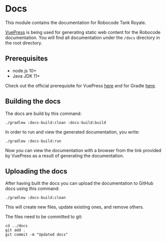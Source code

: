 # Docs

This module contains the documentation for Robocode Tank Royale.

[VuePress] is being used for generating static web content for the Robocode documentation. You will find all
documentation under the `/docs` directory in the root directory.

## Prerequisites

* node.js 10+
* Java JDK 11+

Check out the official prerequisite for
VuePress [here](https://vuepress.vuejs.org/guide/getting-started.html#prerequisites)
and for Gradle [here](https://gradle.org/install/#prerequisites).

## Building the docs

The docs are build by this command:

```shell
./gradlew :docs-build:clean :docs-build:build
```

In order to run and view the generated documentation, you write:

```shell
./gradlew :docs-build:run
```

Now you can view the documentation with a browser from the link provided by VuePress as a result of generating the
documentation.

## Uploading the docs

After having built the docs you can upload the documentation to GitHub docs using this command:

```shell
./gradlew :docs-build:clean
```

This will create new files, update existing ones, and remove others.

The files need to be committed to git:

```shell
cd ../docs
git add .
git commit -m "Updated docs"
```

[VuePress]: https://vuepress.vuejs.org/ "VuePress home page"
